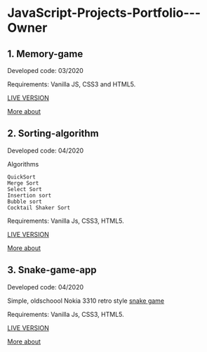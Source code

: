 # JavaScript-Projects-Portfolio---Owner

## 1. Memory-game

Developed code: 03/2020

Requirements: Vanilla JS, CSS3 and HTML5.

[LIVE VERSION](https://montraw.pythonanywhere.com/)

[More about](https://github.com/MTrawinska/Memory-Game-Basic)

## 2. Sorting-algorithm

Developed code: 04/2020

Algorithms

    QuickSort
    Merge Sort
    Select Sort
    Insertion sort
    Bubble sort
    Cocktail Shaker Sort
    
Requirements: Vanilla Js, CSS3, HTML5.

[LIVE VERSION](http://monikatrawinska.eu.pythonanywhere.com/) 

[More about](https://github.com/MTrawinska/Sorting-algorithm)

## 3. Snake-game-app

Developed code: 04/2020 

Simple, oldschoool Nokia 3310 retro style [snake game](https://en.wikipedia.org/wiki/Snake_(video_game_genre))

Requirements: Vanilla Js, CSS3, HTML5.

[LIVE VERSION](https://mtrawinska.pythonanywhere.com/)

[More about](https://github.com/MTrawinska/Snake-game-app)

